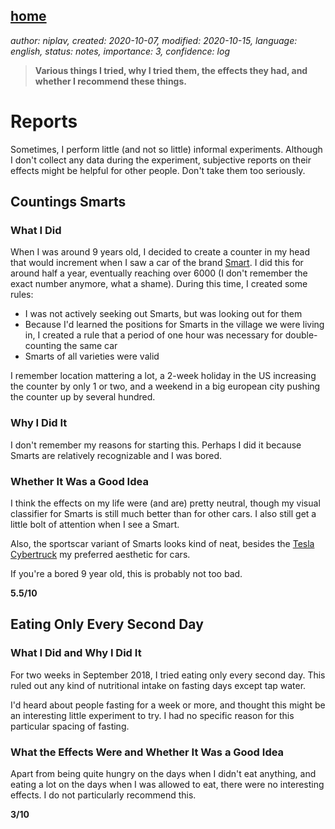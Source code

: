 [home](./index.md)
------------------

*author: niplav, created: 2020-10-07, modified: 2020-10-15, language: english, status: notes, importance: 3, confidence: log*

> __Various things I tried, why I tried them, the effects they had,
and whether I recommend these things.__

<!--
* Report: Stopping to Bite Your Nails
        * Cut Your Nails Every Week
* Report: Becoming Marginally More Productive
        * Follow Alexey Guzey's Advice, Leave the House
        * Internet Abstinence
* Report: After 250 Hours of Meditation
        * ~60 min a day
        * Less bad at meditation
        * Longer streaks of attention
        * Surrounding time matters
* Report: Melatonin
        * It works. Dead simple. I love it.
* Report: Buying socks of one kind
* Report: Attempted 7-day at-home retreat
-->

Reports
=======

<!--What I did, why I did it, what the effects were, and whether I
recommend the thing-->

Sometimes, I perform little (and not so little) informal experiments.
Although I don't collect any data during the experiment, subjective
reports on their effects might be helpful for other people. Don't take
them too seriously.

Countings Smarts
----------------

### What I Did

When I was around 9 years old, I decided to create a counter
in my head that would increment when I saw a car of the brand
[Smart](https://en.wikipedia.org/wiki/Smart_(marque)). I did this for
around half a year, eventually reaching over 6000 (I don't remember
the exact number anymore, what a shame).  During this time, I created
some rules:

* I was not actively seeking out Smarts, but was looking out for them
* Because I'd learned the positions for Smarts in the village we were living in, I created a rule that a period of one hour was necessary for double-counting the same car
* Smarts of all varieties were valid

I remember location mattering a lot, a 2-week holiday in the US increasing
the counter by only 1 or two, and a weekend in a big european city
pushing the counter up by several hundred.

### Why I Did It

I don't remember my reasons for starting this. Perhaps I did it because
Smarts are relatively recognizable and I was bored.

### Whether It Was a Good Idea

I think the effects on my life were (and are) pretty neutral, though my
visual classifier for Smarts is still much better than for other cars. I
also still get a little bolt of attention when I see a Smart.

Also, the sportscar variant of Smarts looks kind of neat, besides the
[Tesla Cybertruck](https://en.wikipedia.org/wiki/Tesla_Cybertruck)
my preferred aesthetic for cars.<!--TODO: links for these-->

If you're a bored 9 year old, this is probably not too bad.

__5.5/10__

Eating Only Every Second Day
-----------------------------

### What I Did and Why I Did It

For two weeks in September 2018, I tried eating only every second day.
This ruled out any kind of nutritional intake on fasting days except
tap water.

I'd heard about people fasting for a week or more, and thought this
might be an interesting little experiment to try. I had no specific
reason for this particular spacing of fasting.

### What the Effects Were and Whether It Was a Good Idea

Apart from being quite hungry on the days when I didn't eat anything,
and eating a lot on the days when I was allowed to eat, there were no
interesting effects. I do not particularly recommend this.

__3/10__

<!--

Walking Barefoot
----------------

Kissing Hand as Goodbye
-----------------------

Riding the Bike a Lot
---------------------

Cutting My Nails Regularly
---------------------------

Becoming Marginally More Productive
------------------------------------

Melatonin
----------

Buying Socks of One Kind
-------------------------

Attempted 7-day Meditation Retreat at Home
------------------------------------------

Meditation for 250 hours
-------------------------

Tracking A Lot
---------------
-->

